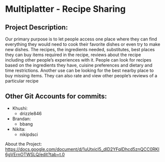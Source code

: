 # Multiplatter - Recipe Sharing

## Project Description:

Our primary purpose is to let people access one place where they can find everything they
would need to cook their favorite dishes or even try to make new dishes. The recipes, the
ingredients needed, substitutes, best places they can buy items required in the recipe, reviews
about the recipe including other people’s experiences with it. People can look for recipes based
on the ingredients they have, cuisine preferences and dietary and time restrictions. Another use
can be looking for the best nearby place to buy missing items. They can also rate and view
other people’s reviews of a particular recipe

## Other Git Accounts for commits:
- Khushi:
  - drizzle846
- Brandan:
  - bbang
- Nikita:
  - nikipdsci

About the Project: 
https://docs.google.com/document/d/1uUtxicI5_dID2YFqIDhcd5znQCC0RKI6gVErnOTWSLQ/edit?tab=t.0
